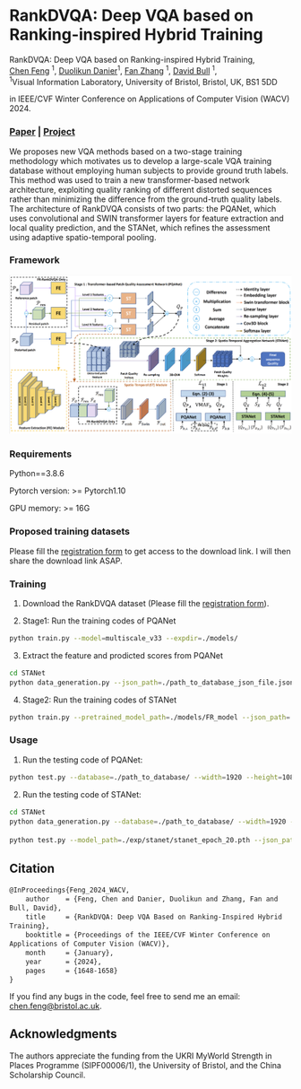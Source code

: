 # RankDVQA: Deep VQA based on Ranking-inspired Hybrid Training

RankDVQA: Deep VQA based on Ranking-inspired Hybrid Training, <br>
 [Chen Feng](https://chenfeng-bristol.github.io/) <sup>1</sup>,
 [Duolikun Danier](https://danier97.github.io/)<sup>1</sup>,
 [Fan Zhang](https://fan-aaron-zhang.github.io/) <sup>1</sup>,
 [David Bull](https://david-bull.github.io/) <sup>1</sup>, <br>
 <sup>1</sup>Visual Information Laboratory, University of Bristol, Bristol, UK, BS1 5DD

in IEEE/CVF Winter Conference on Applications of Computer Vision (WACV) 2024.

### [Paper](https://openaccess.thecvf.com/content/WACV2024/papers/Feng_RankDVQA_Deep_VQA_Based_on_Ranking-Inspired_Hybrid_Training_WACV_2024_paper.pdf) | [Project](https://chenfeng-bristol.github.io/RankDVQA/) 


We proposes new VQA methods based on a two-stage training methodology which motivates us to develop a large-scale VQA training database without employing human subjects to provide ground truth labels. This method was used to train a new transformer-based network architecture, exploiting quality ranking of different distorted sequences rather than minimizing the difference from the ground-truth quality labels. The architecture of RankDVQA consists of two parts: the PQANet, which uses convolutional and SWIN transformer layers for feature extraction and local quality prediction, and the STANet, which refines the assessment using adaptive spatio-temporal pooling.

### Framework
<img src="figures/framework.png"> 

### Requirements
Python==3.8.6

Pytorch version: >= Pytorch1.10

GPU memory: >= 16G

### Proposed training datasets

Please fill the [registration form](https://forms.office.com/e/5QeYmKsZzA) to get access to the download link. I will then share the download link ASAP.

### Training 
1. Download the RankDVQA dataset (Please fill the [registration form](https://forms.office.com/e/5QeYmKsZzA)). 

2. Stage1: Run the training codes of PQANet
```bash
python train.py --model=multiscale_v33 --expdir=./models/
```
3. Extract the feature and prodicted scores from PQANet
```bash
cd STANet
python data_generation.py --json_path=./path_to_database_json_file.json/
```
4. Stage2: Run the training codes of STANet
```bash
python train.py --pretrained_model_path=./models/FR_model --json_path=./path_to_database_json_file.json/ --save_path=./modeos/ 
```

### Usage
1. Run the testing code of PQANet: 
```bash
python test.py --database=./path_to_database/ --width=1920 --height=1080 --bitDepth=8
```

2. Run the testing code of STANet:
```bash
cd STANet
python data_generation.py --database=./path_to_database/ --width=1920 --height=1080 --bitDepth=8

python test.py --model_path=./exp/stanet/stanet_epoch_20.pth --json_path=./path_to_database_json_file.json/
```


## Citation
```
@InProceedings{Feng_2024_WACV,
    author    = {Feng, Chen and Danier, Duolikun and Zhang, Fan and Bull, David},
    title     = {RankDVQA: Deep VQA Based on Ranking-Inspired Hybrid Training},
    booktitle = {Proceedings of the IEEE/CVF Winter Conference on Applications of Computer Vision (WACV)},
    month     = {January},
    year      = {2024},
    pages     = {1648-1658}
}
```

If you find any bugs in the code, feel free to send me an email: chen.feng@bristol.ac.uk. 

## Acknowledgments
The authors appreciate the funding from the UKRI MyWorld Strength in Places Programme (SIPF00006/1), the University of Bristol, and the China Scholarship Council.
